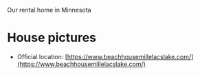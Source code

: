 Our rental home in Minnesota

# House pictures

- Official location: [https://www.beachhousemillelacslake.com/](https://www.beachhousemillelacslake.com/)


